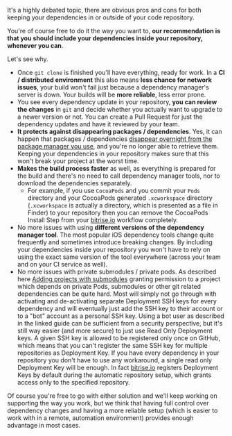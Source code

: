 It's a highly debated topic, there are obvious pros and cons
for both keeping your dependencies in or outside of your code repository.

You're of course free to do it the way you want to,
__our recommendation is that you should include your dependencies inside your repository,
whenever you can__. 

Let's see why.

* Once `git clone` is finished you'll have everything, ready for work.
  In a __CI / distributed environment__ this also means __less chance for network issues__,
  your build won't fail just because a dependency manager's server is down.
  Your builds will be __more reliable__, less error prone.
* You see every dependency update in your repository, __you can review the changes__ in `git`
  and decide whether you actually want to upgrade to a newer version or not.
  You can create a Pull Request for just the dependency updates and have it reviewed by your team.
* __It protects against disappearing packages / dependencies__.
  Yes, it can happen that packages / dependencies
  [disappear overnight from the package manager you use](http://www.theregister.co.uk/2016/03/23/npm_left_pad_chaos/),
  and you're no longer able to retrieve them.
  Keeping your dependencies in your repository makes sure that this won't break your project at the worst time.
* __Makes the build process faster__ as well, as everything is prepared for the build and
  there's no need to call dependency manager tools, nor to download the dependencies separately.
    * For example, if you use `CocoaPods` and you commit your `Pods` directory
      and your CocoaPods generated `.xcworkspace` directory (`.xcworkspace` is actually a directory, which is presented as a file in Finder)
      to your repository then you can remove the CocoaPods Install Step from your [bitrise.io](https://www.bitrise.io) workflow completely.
* No more issues with using __different versions of the dependency manager tool__.
  The most popular iOS dependency tools change quite frequently and sometimes introduce breaking changes.
  By including your dependencies inside your repository you won't have to
  rely on using the exact same version of the tool everywhere (across your team and on your CI service as well).
* No more issues with private submodules / private pods.
  As described here [Adding projects with submodules](/docs/faq/adding-projects-with-submodules/) granting permission
  to a project which depends on private Pods, submodules or other git related dependencies can be quite hard.
  Most will simply not go through with activating and de-activating separate Deployment SSH keys
  for every dependency and will eventually just add the SSH key to their account or to a "bot" account as a personal SSH key.
  Using a bot user as described in the linked guide can be sufficient from a security perspective,
  but it's still way easier (and more secure) to just use Read Only Deployment keys.
  A given SSH key is allowed to be registered only once on GitHub, which means that you can't register
  the same SSH key for multiple repositories as Deployment Key.
  If you have every dependency in your repository you don't have to use any workaround,
  a single read only Deployment Key will be enough.
  In fact [bitrise.io](https://www.bitrise.io) registers Deployment Keys
  by default during the automatic repository setup,
  which grants access only to the specified repository.

Of course you're free to go with either solution and we'll keep working on supporting the way you work,
but we think that having full control over dependency changes
and having a more reliable setup (which is easier to work with in a remote, automation environment)
provides enough advantage in most cases.
